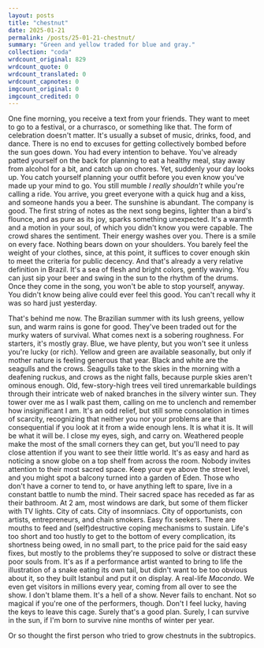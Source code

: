```yaml
---
layout: posts
title: "chestnut"
date: 2025-01-21
permalink: /posts/25-01-21-chestnut/
summary: "Green and yellow traded for blue and gray."
collection: "coda"
wrdcount_original: 829
wrdcount_quote: 0
wrdcount_translated: 0
wrdcount_capnotes: 0
imgcount_original: 0
imgcount_credited: 0
---
```

One fine morning, you receive a text from your friends. They want to meet to go to a festival, or a churrasco, or something like that. The form of celebration doesn't matter. It's usually a subset of music, drinks, food, and dance. There is no end to excuses for getting collectively bombed before the sun goes down. You had every intention to behave. You've already patted yourself on the back for planning to eat a healthy meal, stay away from alcohol for a bit, and catch up on chores. Yet, suddenly your day looks up. You catch yourself planning your outfit before you even know you've made up your mind to go. You still mumble *I really shouldn't* while you're calling a ride. You arrive, you greet everyone with a quick hug and a kiss, and someone hands you a beer. The sunshine is abundant. The company is good. The first string of notes as the next song begins, lighter than a bird's flounce, and as pure as its joy, sparks something unexpected. It's a warmth and a motion in your soul, of which you didn't know you were capable. The crowd shares the sentiment. Their energy washes over you. There is a smile on every face. Nothing bears down on your shoulders. You barely feel the weight of your clothes, since, at this point, it suffices to cover enough skin to meet the criteria for public decency. And that's already a very relative definition in Brazil. It's a sea of flesh and bright colors, gently waving. You can just sip your beer and swing in the sun to the rhythm of the drums. Once they come in the song, you won't be able to stop yourself, anyway. You didn't know being alive could ever feel this good. You can't recall why it was so hard just yesterday.

That's behind me now. The Brazilian summer with its lush greens, yellow sun, and warm rains is gone for good. They've been traded out for the murky waters of survival. What comes next is a sobering roughness. For starters, it's mostly gray. Blue, we have plenty, but you won't see it unless you're lucky (or rich). Yellow and green are available seasonally, but only if mother nature is feeling generous that year. Black and white are the seagulls and the crows. Seagulls take to the skies in the morning with a deafening ruckus, and crows as the night falls, because purple skies aren't ominous enough. Old, few-story-high trees veil tired unremarkable buildings through their intricate web of naked branches in the silvery winter sun. They tower over me as I walk past them, calling on me to unclench and remember how insignificant I am. It's an odd relief, but still some consolation in times of scarcity, recognizing that neither you nor your problems are that consequential if you look at it from a wide enough lens. It is what it is. It will be what it will be. I close my eyes, sigh, and carry on. Weathered people make the most of the small corners they can get, but you'll need to pay close attention if you want to see their little world. It's as easy and hard as noticing a snow globe on a top shelf from across the room. Nobody invites attention to their most sacred space. Keep your eye above the street level, and you might spot a balcony turned into a garden of Eden. Those who don't have a corner to tend to, or have anything left to spare, live in a constant battle to numb the mind. Their sacred space has receded as far as their bathroom. At 2 am, most windows are dark, but some of them flicker with TV lights. City of cats. City of insomniacs. City of opportunists, con artists, entrepreneurs, and chain smokers. Easy fix seekers. There are mouths to feed and (self)destructive coping mechanisms to sustain. Life's too short and too hustly to get to the bottom of every complication, its shortness being owed, in no small part, to the price paid for the said easy fixes, but mostly to the problems they're supposed to solve or distract these poor souls from. It's as if a performance artist wanted to bring to life the illustration of a snake eating its own tail, but didn't want to be too obvious about it, so they built Istanbul and put it on display. A real-life *Macondo*. We even get visitors in millions every year, coming from all over to see the show. I don't blame them. It's a hell of a show. Never fails to enchant. Not so magical if you're one of the performers, though. Don't I feel lucky, having the keys to leave this cage. Surely that's a good plan. Surely, I can survive in the sun, if I'm born to survive nine months of winter per year.

Or so thought the first person who tried to grow chestnuts in the subtropics.
